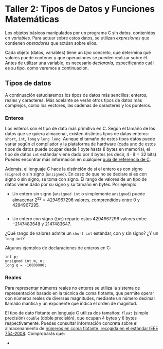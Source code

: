 # Taller 2: Tipos de Datos y Funciones Matemáticas

Los objetos básicos manipulados por un programa  C sin *datos*, contenidos en *variables*. Para actuar sobre estos datos, se utilizan *expresiones* que contienen *operadores* que actúan sobre ellos.

Cada objeto (datos, variables) tiene un *tipo* concreto, que determina qué valores puede contener y qué operaciones se pueden realizar sobre él. Antes de utilizar una variable, es necesario *declararla*, especificando cuál es su tipo, como veremos a continuación.


## Tipos de datos

A continuación estudiaremos los tipos de datos más sencillos: enteros, reales y caracteres. Más adelante se verán otros tipos de datos más complejos, como los vectores, las cadenas de caracteres y los punteros.

### Enteros

Los enteros son el tipo de dato más primitivo en C. Según el tamaño de los datos que se quiera almacenar, existen distintos tipos de datos enteros: `short`, `int`, `long` y `long long`. Aunque el tamaño de estos tipos datos puede variar según el compilador y la plataforma de hardware (cada uno de estos tipos de datos puede ocupar desde 1 byte hasta 8 bytes en memoria), el tipo de datos `int` estándar viene dado por $4$ bytes (es decir, $4\cdot 8 = 32$ bits). Puedes encontrar más información en cualquier [guía de referencia de C](https://es.wikibooks.org/wiki/Programaci%C3%B3n_en_C/Referencia).

Además, el lenguaje C hace la distinción de si el entero es con signo (`signed`) o sin signo (`unsigned`). En caso de que no se declare si es con signo o sin signo, se toma con signo. El rango de valores de un tipo de datos viene dado por su signo y su tamaño en bytes. Por ejemplo:

- Un entero sin signo (`unsigned int` o simplemente `unsigned`) puede almacenar $2^{32}=4294967296$ valores, comprendidos entre $0$ y $4294967295$.

<img href="https://upload.wikimedia.org/wikipedia/commons/thumb/a/a9/IEEE_754_Double_Floating_Point_Format.svg/1024px-IEEE_754_Double_Floating_Point_Format.svg.png"></img>

- Un entero con signo (`int`) reparte estos $4294967296$ valores entre $-2147483648$ y $2147483647$.


¿Qué rango de valores admite un `short int` estándar, con y sin signo? ¿Y un `long int`?

Algunos ejemplos de declaraciones de enteros en C:

    int p;
    unsigned int m, n;
    long q = -10000000;

### Reales

Para representar números reales no enteros se utiliza la sistema de representación basado en la técnica de coma flotante, que permite operar con números reales de diversas magnitudes, mediante un número decimal llamado mantisa y un exponente que indica el orden de magnitud.

El tipo de dato flotante en lenguaje C utiliza dos tamaños: `float` (simple precisión) `double` (doble precisión), que ocupan 4 bytes y 8 bytes respectivamente. Puedes consultar información concreta sobre el almacenamiento de [números en coma flotante, recogida en el estándar IEEE 754-2008](https://es.wikipedia.org/wiki/IEEE_754). Comprobarás que:

-
